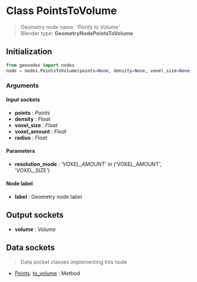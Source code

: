 
# Class PointsToVolume

> Geometry node name: _'Points to Volume'_<br>Blender type:  **GeometryNodePointsToVolume**

## Initialization


```python
from geonodes import nodes
node = nodes.PointsToVolume(points=None, density=None, voxel_size=None, voxel_amount=None, radius=None, resolution_mode='VOXEL_AMOUNT', label=None)
```


### Arguments


#### Input sockets



- **points** : _Points_
- **density** : _Float_
- **voxel_size** : _Float_
- **voxel_amount** : _Float_
- **radius** : _Float_



#### Parameters



- **resolution_mode** : _'VOXEL_AMOUNT'_ in ('VOXEL_AMOUNT', 'VOXEL_SIZE')



#### Node label



- **label** : Geometry node label



## Output sockets



- **volume** : _Volume_



## Data sockets

> Data socket classes implementing this node


- [Points](aaa). [to_volume](bbb) : Method


